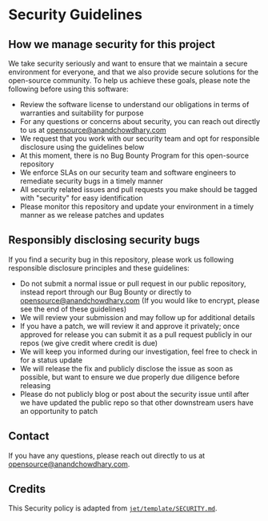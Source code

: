 # Security Guidelines

## How we manage security for this project

We take security seriously and want to ensure that we maintain a secure environment for everyone, and that we also provide secure solutions for the open-source community. To help us achieve these goals, please note the following before using this software:

- Review the software license to understand our obligations in terms of warranties and suitability for purpose
- For any questions or concerns about security, you can reach out directly to us at opensource@anandchowdhary.com
- We request that you work with our security team and opt for responsible disclosure using the guidelines below
- At this moment, there is no Bug Bounty Program for this open-source repository
- We enforce SLAs on our security team and software engineers to remediate security bugs in a timely manner
- All security related issues and pull requests you make should be tagged with "security" for easy identification
- Please monitor this repository and update your environment in a timely manner as we release patches and updates

## Responsibly disclosing security bugs

If you find a security bug in this repository, please work us following responsible disclosure principles and these guidelines: 

- Do not submit a normal issue or pull request in our public repository, instead report through our Bug Bounty or directly to opensource@anandchowdhary.com (If you would like to encrypt, please see the end of these guidelines)
- We will review your submission and may follow up for additional details
- If you have a patch, we will review it and approve it privately; once approved for release you can submit it as a pull request publicly in our repos (we give credit where credit is due)
- We will keep you informed during our investigation, feel free to check in for a status update
- We will release the fix and publicly disclose the issue as soon as possible, but want  to ensure we due properly due diligence before releasing 
- Please do not publicly blog or post about the security issue until after we have updated the public repo so that other downstream users have an opportunity to patch

## Contact

If you have any questions, please reach out directly to us at opensource@anandchowdhary.com.

## Credits

This Security policy is adapted from [`jet/template/SECURITY.md`](https://github.com/jet/template/blob/master/SECURITY.md).
